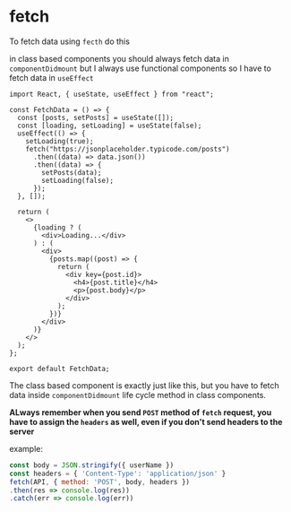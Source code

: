 # fetch

To fetch data using `fecth` do this

in class based components you should always fetch data in `componentDidmount` but I always use functional components so I have to fetch data in `useEffect`

```
import React, { useState, useEffect } from "react";

const FetchData = () => {
  const [posts, setPosts] = useState([]);
  const [loading, setLoading] = useState(false);
  useEffect(() => {
    setLoading(true);
    fetch("https://jsonplaceholder.typicode.com/posts")
      .then((data) => data.json())
      .then((data) => {
        setPosts(data);
        setLoading(false);
      });
  }, []);

  return (
    <>
      {loading ? (
        <div>Loading...</div>
      ) : (
        <div>
          {posts.map((post) => {
            return (
              <div key={post.id}>
                <h4>{post.title}</h4>
                <p>{post.body}</p>
              </div>
            );
          })}
        </div>
      )}
    </>
  );
};

export default FetchData;
```

The class based component is exactly just like this, but you have to fetch data inside `componentDidmount` life cycle method in class components.

**ALways remember when you send `POST` method of `fetch` request, you have to assign the `headers` as well, even if you don't send headers to the server**

example:

```js
const body = JSON.stringify({ userName })
const headers = { 'Content-Type': 'application/json' }
fetch(API, { method: 'POST', body, headers })
.then(res => console.log(res))
.catch(err => console.log(err))
```
